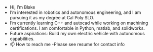 - Hi, I’m Blake
- I’m interested in robotics and autonomous engineering, and I am pursuing it as my degree at Cal Poly SLO.
- I’m currently learning C++ and autocad while working on machining certifications. I am comfortable in Python, matlab, and solidworks.
- Future aspirations: Build my own electric vehicle with autonomous capabilities. 
- 📫 How to reach me
      -Please see resume for contact info
